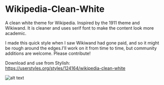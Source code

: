 # Wikipedia-Clean-White


A clean white theme for Wikipedia. Inspired by the 1911 theme and Wikiwand. It is cleaner and uses serif font to make the content look more academic.

I made this quick style when I saw Wikiwand had gone paid, and so it might be rough around the edges.I'll work on it from time to time, but community additions are welcome. Please contribute!

Download and use from Stylish: https://userstyles.org/styles/124164/wikipedia-clean-white

![alt text][logo]

[logo]: http://i.imgur.com/n59u1Ht.png "Screenshot after applying the style."

